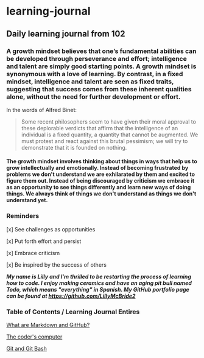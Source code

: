 # learning-journal
## Daily learning journal from 102
### A growth mindset believes that one’s fundamental abilities can be developed through perseverance and effort; intelligence and talent are simply good starting points. A growth mindset is synonymous with a love of learning. By contrast, in a fixed mindset, intelligence and talent are seen as fixed traits, suggesting that success comes from these inherent qualities alone, without the need for further development or effort.
In the words of Alfred Binet:
> Some recent philosophers seem to have given their moral approval to these deplorable verdicts that affirm that the intelligence of an individual is a fixed quantity, a quantity that cannot be augmented. We must protest and react against this brutal pessimism; we will try to demonstrate that it is founded on nothing.

#### The growth mindset involves thinking about things in ways that help us to grow intellectually and emotionally. Instead of becoming frustrated by problems we don't understand we are exhilarated by them and excited to figure them out. Instead of being discouraged by criticism we embrace it as an opportunity to see things differently and learn new ways of doing things. We always think of things we don't understand as things we don't understand yet.

### Reminders

 [x] See challenges as opportunities
 
 [x] Put forth effort and persist
 
 [x] Embrace criticism
 
 [x] Be inspired by the success of others
 
***My name is Lilly and I'm thrilled to be restarting the process of learning how to code. I enjoy making ceramics and have an aging pit bull named Todo, which means \"everything\" in Spanish. My GitHub portfolio page can be found at https://github.com/LillyMcBride2***

### Table of Contents / Learning Journal Entires
[What are Markdown and GitHub?](https://github.com/LillyMcBride2/learning-journal/blob/master/learningMarkdown.md)

[The coder's computer](https://github.com/LillyMcBride2/learning-journal/blob/master/coderscomputer.md)

[Git and Git Bash](https://github.com/LillyMcBride2/learning-journal/blob/master/GitAndGitBash.md)
